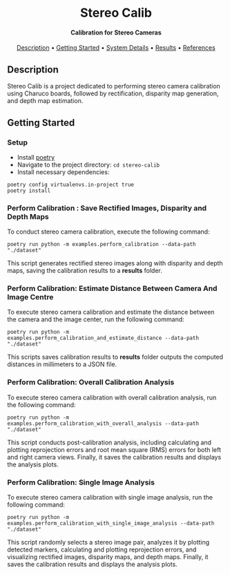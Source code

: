 <h1 align="center">
  <br>
  Stereo Calib
  <br>
</h1>

<h4 align="center">Calibration for Stereo Cameras</h4>

<p align="center">
  <a href="#description">Description</a> •
  <a href="#getting-started">Getting Started</a> •
  <a href="#system-details">System Details</a> •
  <a href="#results">Results</a> •
  <a href="#references">References</a> 
</p>

## Description

Stereo Calib is a project dedicated to performing stereo camera calibration using Charuco boards, followed by
rectification, disparity map generation, and depth map estimation.

## Getting Started

### Setup

* Install [poetry](https://python-poetry.org/docs/#installation)
* Navigate to the project directory: `cd stereo-calib`
* Install necessary dependencies:

```commandline
poetry config virtualenvs.in-project true                  
poetry install 
```

### Perform Calibration : Save Rectified Images, Disparity and Depth Maps

To conduct stereo camera calibration, execute the following command:

```commandline
poetry run python -m examples.perform_calibration --data-path "./dataset" 
```

This script generates rectified stereo images along with disparity and depth maps, saving the calibration results to a
**results** folder.

### Perform Calibration: Estimate Distance Between Camera And Image Centre

To execute stereo camera calibration and estimate the distance between the camera and the image center, run the
following command:

```commandline
poetry run python -m examples.perform_calibration_and_estimate_distance --data-path "./dataset"
```

This scripts saves calibration results to **results** folder outputs the computed distances in millimeters to a JSON
file.

### Perform Calibration: Overall Calibration Analysis

To execute stereo camera calibration with overall calibration analysis, run the following
command:

```commandline
poetry run python -m examples.perform_calibration_with_overall_analysis --data-path "./dataset"             
```

This script conducts post-calibration analysis, including calculating and plotting reprojection errors and root mean
square (RMS) errors for both left and right camera views. Finally, it saves the calibration results and displays the
analysis plots.

### Perform Calibration: Single Image Analysis

To execute stereo camera calibration with single image analysis, run the following command:

```commandline
poetry run python -m examples.perform_calibration_with_single_image_analysis --data-path "./dataset"
```

This script randomly selects a stereo image pair, analyzes it by plotting detected markers, calculating and plotting
reprojection errors, and visualizing rectified images, disparity maps, and depth maps. Finally, it saves the calibration
results and displays the analysis plots.